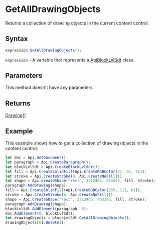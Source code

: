 # GetAllDrawingObjects

Returns a collection of drawing objects in the current content control.

## Syntax

```javascript
expression.GetAllDrawingObjects();
```

`expression` - A variable that represents a [ApiBlockLvlSdt](../ApiBlockLvlSdt.md) class.

## Parameters

This method doesn't have any parameters.

## Returns

[Drawing](../../Enumeration/Drawing.md)[]

## Example

This example shows how to get a collection of drawing objects in the content control.

```javascript editor-
let doc = Api.GetDocument();
let paragraph = Api.CreateParagraph();
let blockLvlSdt = Api.CreateBlockLvlSdt();
let fill = Api.CreateSolidFill(Api.CreateRGBColor(51, 51, 51));
let stroke = Api.CreateStroke(0, Api.CreateNoFill());
let shape = Api.CreateShape("rect", 3212465, 963295, fill, stroke);
paragraph.AddDrawing(shape);
fill = Api.CreateSolidFill(Api.CreateRGBColor(255, 111, 61));
stroke = Api.CreateStroke(0, Api.CreateNoFill());
shape = Api.CreateShape("rect", 3212465, 963295, fill, stroke);
paragraph.AddDrawing(shape);
blockLvlSdt.AddElement(paragraph, 0);
doc.AddElement(0, blockLvlSdt);
let drawingObjects = blockLvlSdt.GetAllDrawingObjects();
drawingObjects[0].Delete();
```
